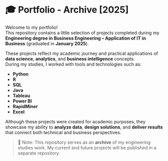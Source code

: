 # 🎓 Portfolio - Archive [2025]

Welcome to my portfolio!  
This repository contains a little selection of projects completed during my **Engineering degree in Business Engineering – Application of IT in Business** (graduated in **January 2025**).

These projects reflect my academic journey and practical applications of **data science**, **analytics**, and **business intelligence** concepts.  
During my studies, I worked with tools and technologies such as:

- **Python**
- **R**
- **SQL**
- **Java**
- **Tableau**
- **Power BI**
- **RapidMiner**
- **Excel**

Although these projects were created for academic purposes, they showcase my ability to **analyze data**, **design solutions**, and **deliver results** that connect both technical and business perspectives.

> 📌 Note: This repository serves as an **archive** of my engineering studies work. My current and future projects will be published in a separate repository.
